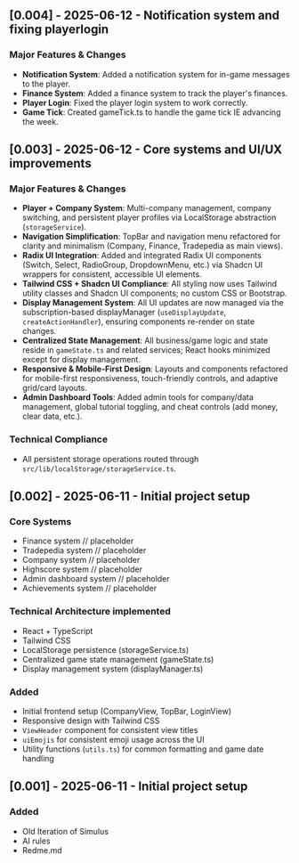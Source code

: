 ## [0.004]  - 2025-06-12 - Notification system and fixing playerlogin

### Major Features & Changes
- **Notification System**: Added a notification system for in-game messages to the player.
- **Finance System**: Added a finance system to track the player's finances.
- **Player Login**: Fixed the player login system to work correctly.
- **Game Tick**: Created gameTick.ts to handle the game tick IE advancing the week.

## [0.003]  - 2025-06-12 - Core systems and UI/UX improvements

### Major Features & Changes
- **Player + Company System**: Multi-company management, company switching, and persistent player profiles via LocalStorage abstraction (`storageService`).
- **Navigation Simplification**: TopBar and navigation menu refactored for clarity and minimalism (Company, Finance, Tradepedia as main views).
- **Radix UI Integration**: Added and integrated Radix UI components (Switch, Select, RadioGroup, DropdownMenu, etc.) via Shadcn UI wrappers for consistent, accessible UI elements.
- **Tailwind CSS + Shadcn UI Compliance**: All styling now uses Tailwind utility classes and Shadcn UI components; no custom CSS or Bootstrap.
- **Display Management System**: All UI updates are now managed via the subscription-based displayManager (`useDisplayUpdate`, `createActionHandler`), ensuring components re-render on state changes.
- **Centralized State Management**: All business/game logic and state reside in `gameState.ts` and related services; React hooks minimized except for display management.
- **Responsive & Mobile-First Design**: Layouts and components refactored for mobile-first responsiveness, touch-friendly controls, and adaptive grid/card layouts.
- **Admin Dashboard Tools**: Added admin tools for company/data management, global tutorial toggling, and cheat controls (add money, clear data, etc.).

### Technical Compliance
- All persistent storage operations routed through `src/lib/localStorage/storageService.ts`.



## [0.002]  - 2025-06-11 - Initial project setup

### Core Systems
- Finance system // placeholder
- Tradepedia system // placeholder
- Company system // placeholder
- Highscore system // placeholder
- Admin dashboard system // placeholder
- Achievements system // placeholder

### Technical Architecture implemented

- React + TypeScript
- Tailwind CSS
- LocalStorage persistence (storageService.ts)
- Centralized game state management (gameState.ts)
- Display management system (displayManager.ts)

### Added
- Initial frontend setup (CompanyView, TopBar, LoginView)
- Responsive design with Tailwind CSS
- `ViewHeader` component for consistent view titles
- `uiEmojis` for consistent emoji usage across the UI
- Utility functions (`utils.ts`) for common formatting and game date handling


## [0.001]  - 2025-06-11 - Initial project setup

### Added
- Old Iteration of Simulus
- AI rules
- Redme.md

